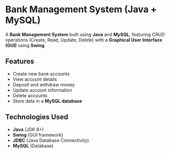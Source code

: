 # Bank Management System (Java + MySQL)

A **Bank Management System** built using **Java** and **MySQL**, featuring CRUD operations (Create, Read, Update, Delete) with a **Graphical User Interface (GUI)** using **Swing**.

## Features
- Create new bank accounts  
- View account details  
- Deposit and withdraw money  
- Update account information  
- Delete accounts  
- Store data in a **MySQL database**  

## Technologies Used
- **Java** (JDK 8+)  
- **Swing** (GUI framework)  
- **JDBC** (Java Database Connectivity)  
- **MySQL** (Database)  


